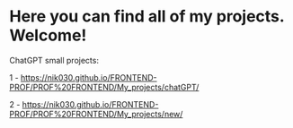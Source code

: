 # Here you can find all of my projects. Welcome!
ChatGPT small projects:

1 - https://nik030.github.io/FRONTEND-PROF/PROF%20FRONTEND/My_projects/chatGPT/

2 - https://nik030.github.io/FRONTEND-PROF/PROF%20FRONTEND/My_projects/new/
